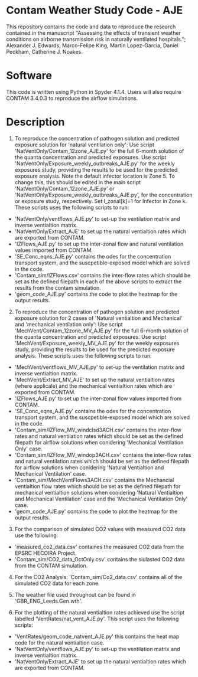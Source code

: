 # Contam Weather Study Code - AJE
This repository contains the code and data to reproduce the research contained in the manuscript "Assessing the effects of transient weather conditions on airborne transmission risk in naturally ventilated hospitals."; Alexander J. Edwards, Marco-Felipe King,  Martin Lopez-Garcia, Daniel Peckham, Catherine J. Noakes.

# Software
This code is written using Python in Spyder 4.1.4. Users will also require CONTAM 3.4.0.3 to reproduce the airflow simulations.

# Description
1. To reproduce the concentration of pathogen solution and predicted exposure solution for 'natural ventilation only':
Use script 'NatVentOnly/Contam_12zone_AJE.py' for the full 6-month solution of the quanta concentration and predicted exposures. Use script 'NatVentOnly/Exposure_weekly_outbreaks_AJE.py' for the weekly exposures study, providing the results to be used for the predicted exposure analysis. Note the default infector location is Zone 5. To change this, this should be edited in the main script 'NatVentOnly/Contam_12zone_AJE.py' or 'NatVentOnly/Exposure_weekly_outbreaks_AJE.py', for the concentration or exposure study, respectively. Set I_zonal[k]=1 for Infector in Zone k.
These scripts uses the following scripts to run:
* 'NatVentOnly/ventflows_AJE.py' to set-up the ventilation matrix and inverse ventialtion matrix.
* 'NatVentOnly/Extract_AJE' to set up the natural ventialtion rates which are exported from CONTAM.
* 'IZFlows_AJE.py' to set up the inter-zonal flow and natural ventilation values imported from CONTAM.
* 'SE_Conc_eqns_AJE.py' contains the odes for the concentration transport system, and the suscpetible-exposed model which are solved in the code.
* 'Contam_sim/IZFlows.csv' contains the inter-flow rates which should be set as the defined filepath in each of the above scripts to extract the results from the contam simulation.
* 'geom_code_AJE.py' contains the code to plot the heatmap for the output results.



2. To reproduce the concentration of pathogen solution and predicted exposure solution for 2 cases of 'Natural ventialtion and Mechanical' and 'mechanical ventilation only':
Use script 'MechVent/Contam_12zone_MV_AJE.py' for the full 6-month solution of the quanta concentration and predicted exposures. Use script 'MechVent/Exposure_weekly_MV_AJE.py' for the weekly exposures study, providing the results to be used for the predicted exposure analysis.
These scripts uses the following scripts to run:
* 'MechVent/ventflows_MV_AJE.py' to set-up the ventilation matrix and inverse ventialtion matrix.
* 'MechVent/Extract_MV_AJE' to set up the natural ventialtion rates (where applicale) and the mechanical ventialtion rates which are exported from CONTAM.
* 'IZFlows_AJE.py' to set up the inter-zonal flow values imported from CONTAM.
* 'SE_Conc_eqns_AJE.py' contains the odes for the concentration transport system, and the suscpetible-exposed model which are solved in the code.
* 'Contam_sim/IZFlow_MV_windclsd3ACH.csv' contains the inter-flow rates and natural ventilation rates which should be set as the defined filepath for airflow solutions when conidering 'Mechanical Ventilation Only' case.
* 'Contam_sim/IZFlow_MV_windop3ACH.csv' contains the inter-flow rates and natural ventilation rates which should be set as the defined filepath for airflow solutions when conidering 'Natural Ventialtion and Mechanical Ventilation' case.
* 'Contam_sim/MechVentFlows3ACH.csv' contains the Mechancial ventialtion flow rates which should be set as the defined filepath for mechanical ventialtion solutions when conidering 'Natural Ventialtion and Mechanical Ventilation' case and the 'Mechanical Ventilation Only' case.
* 'geom_code_AJE.py' contains the code to plot the heatmap for the output results.


3. For the comparison of simulated CO2 values with measured CO2 data use the following:
* 'measured_co2_data.csv' containes the measured CO2 data from the EPSRC HECOIRA Project.
* 'Contam_sim/CO2_data_OctOnly.csv' contains the siulasted CO2 data from the CONTAM simulation.


4. For the CO2 Analysis: 'Contam_sim/Co2_data.csv' contains all of the simulated CO2 data for each zone.


5. The weather file used throughout can be found in 'GBR_ENG_Leeds.Gen.wth'.

6. For the plotting of the natural ventialtion rates achieved use the script labelled 'VentRates/nat_vent_AJE.py'. This script uses the following scripts:
* 'VentRates/geom_code_natvent_AJE.py' this contains the heat map code for the natural ventialtion case.
* 'NatVentOnly/ventflows_AJE.py' to set-up the ventilation matrix and inverse ventialtion matrix.
* 'NatVentOnly/Extract_AJE' to set up the natural ventialtion rates which are exported from CONTAM.

